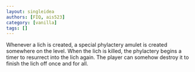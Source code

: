 ```yaml
---
layout: singleidea
authors: [FIQ, ais523]
category: [vanilla]
tags: []
---
```

Whenever a lich is created, a special phylactery amulet is created somewhere on the level. When the lich is killed, the phylactery begins a timer to resurrect into the lich again. The player can somehow destroy it to finish the lich off once and for all.
